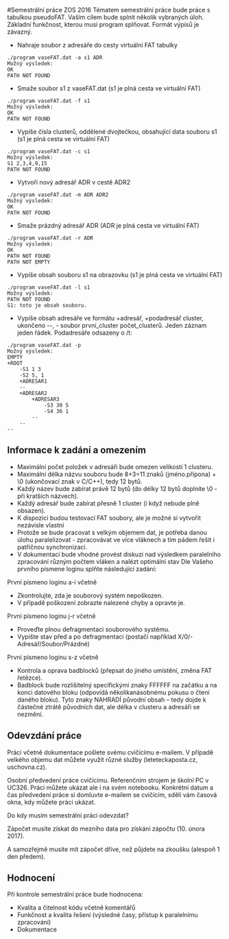 #Semestrální práce ZOS 2016
Tématem semestrální práce bude práce s tabulkou pseudoFAT. Vaším cílem bude splnit několik
vybraných úloh.
Základní funkčnost, kterou musí program splňovat. Formát výpisů je závazný.

* Nahraje soubor z adresáře do cesty virtuální FAT tabulky
```
./program vaseFAT.dat -a s1 ADR
Možný výsledek:
OK
PATH NOT FOUND
```
* Smaže soubor s1 z vaseFAT.dat (s1 je plná cesta ve virtuální FAT)
```
./program vaseFAT.dat -f s1
Možný výsledek:
OK
PATH NOT FOUND
```
* Vypíše čísla clusterů, oddělené dvojtečkou, obsahující data souboru s1 (s1 je plná cesta ve
virtuální FAT)
```
./program vaseFAT.dat -c s1
Možný výsledek:
S1 2,3,4,9,15
PATH NOT FOUND
```
* Vytvoří nový adresář ADR v cestě ADR2
```
./program vaseFAT.dat -m ADR ADR2
Možný výsledek:
OK
PATH NOT FOUND
```
* Smaže prázdný adresář ADR (ADR je plná cesta ve virtuální FAT)
```
./program vaseFAT.dat -r ADR
Možný výsledek:
OK
PATH NOT FOUND
PATH NOT EMPTY
```
* Vypíše obsah souboru s1 na obrazovku (s1 je plná cesta ve virtuální FAT)
```
./program vaseFAT.dat -l s1
Možný výsledek:
PATH NOT FOUND
S1: toto je obsah souboru.
```
* Vypíše obsah adresáře ve formátu +adresář, +podadresář cluster, ukončeno --, - soubor
první_cluster počet_clusterů. Jeden záznam jeden řádek. Podadresáře odsazeny o /t:
```
./program vaseFAT.dat -p
Možný výsledek:
EMPTY
+ROOT
    -S1 1 3
    -S2 5, 1
    +ADRESAR1
    --
    +ADRESAR2
        +ADRESAR3
            -S3 30 5
            -S4 36 1
        --
    --
--
```
## Informace k zadání a omezením
* Maximální počet položek v adresáři bude omezen velikostí 1 clusteru.
* Maximální délka názvu souboru bude 8+3=11 znaků (jméno.přípona) + \0 (ukončovací znak v C/C++), tedy 12 bytů.
* Každý název bude zabírat právě 12 bytů (do délky 12 bytů doplníte \0 - při kratších názvech).
* Každý adresář bude zabírat přesně 1 cluster (i když nebude plně obsazen).
* K dispozici budou testovací FAT soubory, ale je možné si vytvořit nezávisle vlastní
* Protože se bude pracovat s velkým objemem dat, je potřeba danou úlohu paralelizovat - zpracovávat ve více vláknech a tím pádem řešit i patřičnou synchronizaci.
* V dokumentaci bude vhodné provést diskuzi nad výsledkem paralelního zpracování různým
počtem vláken a nalézt optimální stav
Dle Vašeho prvního písmene loginu splňte následující zadání:

První písmeno loginu a-i včetně
* Zkontrolujte, zda je souborový systém nepoškozen.
* V případě poškození zobrazte nalezené chyby a opravte je.

První písmeno loginu j-r včetně
* Proveďte plnou defragmentaci souborového systému.
* Vypište stav před a po defragmentaci (postačí například X/0/- Adresář/Soubor/Prázdné)

První písmeno loginu s-z včetně
* Kontrola a oprava badblocků (přepsat do jiného umístění, změna FAT řetězce).
* Badblock bude rozlišitelný specifickými znaky FFFFFF na začátku a na konci datového bloku (odpovídá několikanásobnému pokusu o čtení daného bloku). Tyto znaky NAHRADÍ původní obsah – tedy dojde k částečné ztrátě původních dat, ale délka v clusteru a adresáři se
nezmění.

## Odevzdání práce
Práci včetně dokumentace pošlete svému cvičícímu e-mailem. V případě velkého objemu dat můžete
využít různé služby (leteteckaposta.cz, uschovna.cz).

Osobní předvedení práce cvičícímu. Referenčním strojem je školní PC v UC326. Práci můžete ukázat
ale i na svém notebooku. Konkrétní datum a čas předvedení práce si domluvte e-mailem se cvičícím,
sdělí vám časová okna, kdy můžete práci ukázat.

Do kdy musím semestrální práci odevzdat?

Zápočet musíte získat do mezního data pro získání zápočtu (10. února 2017).

A samozřejmě musíte mít zápočet dříve, než půjdete na zkoušku (alespoň 1 den předem).
 

## Hodnocení
Při kontrole semestrální práce bude hodnocena:
* Kvalita a čitelnost kódu včetně komentářů
* Funkčnost a kvalita řešení (výsledné časy, přístup k paralelnímu zpracování)
* Dokumentace